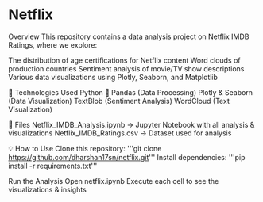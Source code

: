 # Netflix
Overview
This repository contains a data analysis project on Netflix IMDB Ratings, where we explore:

The distribution of age certifications for Netflix content
Word clouds of production countries
Sentiment analysis of movie/TV show descriptions
Various data visualizations using Plotly, Seaborn, and Matplotlib

🔧 Technologies Used
Python 🐍
Pandas (Data Processing)
Plotly & Seaborn (Data Visualization)
TextBlob (Sentiment Analysis)
WordCloud (Text Visualization)

📂 Files
Netflix_IMDB_Analysis.ipynb → Jupyter Notebook with all analysis & visualizations
Netflix_IMDB_Ratings.csv → Dataset used for analysis

💡 How to Use
Clone this repository:
'''git clone https://github.com/dharshan17sn/netflix.git'''
Install dependencies:
'''pip install -r requirements.txt'''

Run the Analysis
Open netflix.ipynb
Execute each cell to see the visualizations & insights
